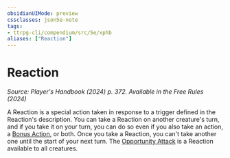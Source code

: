 ```yaml
---
obsidianUIMode: preview
cssclasses: json5e-note
tags:
- ttrpg-cli/compendium/src/5e/xphb
aliases: ["Reaction"]
---
```

# Reaction
*Source: Player's Handbook (2024) p. 372. Available in the Free Rules (2024)* 

A Reaction is a special action taken in response to a trigger defined in the Reaction's description. You can take a Reaction on another creature's turn, and if you take it on your turn, you can do so even if you also take an action, a [Bonus Action](3-Mechanics/CLI/rules/variant-rules/bonus-action-xphb.md), or both. Once you take a Reaction, you can't take another one until the start of your next turn. The [Opportunity Attack](3-Mechanics/CLI/rules/actions.md#Opportunity%20Attack) is a Reaction available to all creatures.